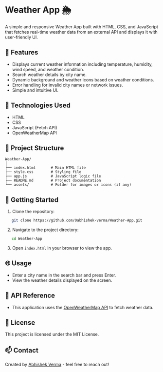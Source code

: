 # Weather App 🌦

A simple and responsive Weather App built with HTML, CSS, and JavaScript that fetches real-time weather data from an external API and displays it with user-friendly UI.

## 📌 Features
- Displays current weather information including temperature, humidity, wind speed, and weather condition.
- Search weather details by city name.
- Dynamic background and weather icons based on weather conditions.
- Error handling for invalid city names or network issues.
- Simple and intuitive UI.

## 🔧 Technologies Used
- HTML
- CSS
- JavaScript (Fetch API)
- OpenWeatherMap API

## 📂 Project Structure
```
Weather-App/
│
├── index.html       # Main HTML file
├── style.css        # Styling file
├── app.js           # JavaScript logic file
├── README.md        # Project documentation
└── assets/          # Folder for images or icons (if any)
```

## 🚀 Getting Started

1. Clone the repository:
```bash
   git clone https://github.com/0abhishek-verma/Weather-App.git
```
2. Navigate to the project directory:
```bash
   cd Weather-App
```
3. Open `index.html` in your browser to view the app.

## 🌐 Usage
- Enter a city name in the search bar and press Enter.
- View the weather details displayed on the screen.


## 📌 API Reference
- This application uses the [OpenWeatherMap API](https://openweathermap.org/api) to fetch weather data.

## 📄 License
This project is licensed under the MIT License.

## 📫 Contact
Created by [Abhishek Verma](https://github.com/0abhishek-verma) - feel free to reach out!

